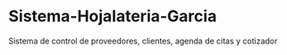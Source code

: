 # Sistema-Hojalateria-Garcia
Sistema de control de proveedores, clientes, agenda de citas y cotizador 
